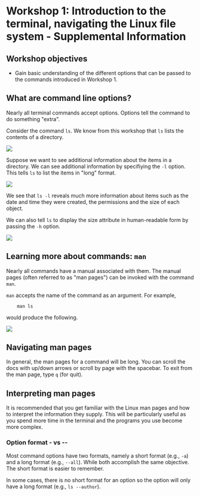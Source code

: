 # Workshop 1: Introduction to the terminal, navigating the Linux file system - Supplemental Information

## Workshop objectives

* Gain basic understanding of the different options that can be passed to the commands introduced in Workshop 1.

## What are command line options?

Nearly all terminal commands accept options. Options tell the command to do something "extra". 

Consider the command `ls`. We know from this workshop that `ls` lists the contents of a directory. 

<img src="https://github.com/mdibl/biocore_documentation/blob/master/cli_workshops_2020/images/images_workshop_1/image-1.png?raw=true">

Suppose we want to see additional information about the items in a directory. We can see additional information by specifiying the `-l` option. This tells `ls` to list the items in "long" format.

<img src="https://github.com/mdibl/biocore_documentation/blob/master/cli_workshops_2020/images/images_workshop_1/sup-image-1.png?raw=true">

We see that `ls -l` reveals much more information about items such as the date and time they were created, the permissions and the size of each object.

We can also tell `ls` to display the size attribute in human-readable form by passing the `-h` option.

<img src="https://github.com/mdibl/biocore_documentation/blob/master/cli_workshops_2020/images/images_workshop_1/sup-image-2.png?raw=true">

## Learning more about commands: `man`

Nearly all commands have a manual associated with them. The manual pages (often referred to as "man pages") can be invoked with the command `man`. 

`man` accepts the name of the command as an argument. For example,

```
    man ls
```

would produce the following.

<img src="https://github.com/mdibl/biocore_documentation/blob/master/cli_workshops_2020/images/images_workshop_1/sup-image-3.png?raw=true">

## Navigating man pages

In general, the man pages for a command will be long. You can scroll the docs with up/down arrows or scroll by page with the spacebar. To exit from the man page, type `q` (for quit).

## Interpreting man pages

It is recommended that you get familiar with the Linux man pages and how to interpret the information they supply. This will be particularly useful as you spend more time in the terminal and the programs you use become more complex.

### Option format - vs --

Most command options have two formats, namely a short format (e.g., `-a`) and a long format (e.g., `--all`). While both accomplish the same objective. The short format is easier to remember.

In some cases, there is no short format for an option so the option will only have a long format (e.g., `ls --author`).


